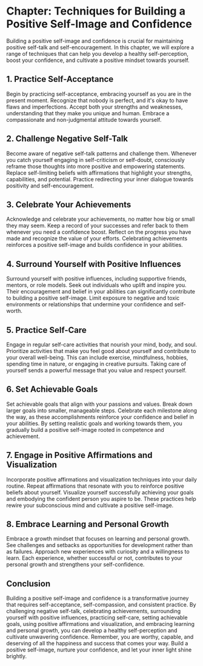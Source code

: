 Chapter: Techniques for Building a Positive Self-Image and Confidence
=====================================================================

Building a positive self-image and confidence is crucial for maintaining positive self-talk and self-encouragement. In this chapter, we will explore a range of techniques that can help you develop a healthy self-perception, boost your confidence, and cultivate a positive mindset towards yourself.

**1. Practice Self-Acceptance**
-------------------------------

Begin by practicing self-acceptance, embracing yourself as you are in the present moment. Recognize that nobody is perfect, and it's okay to have flaws and imperfections. Accept both your strengths and weaknesses, understanding that they make you unique and human. Embrace a compassionate and non-judgmental attitude towards yourself.

**2. Challenge Negative Self-Talk**
-----------------------------------

Become aware of negative self-talk patterns and challenge them. Whenever you catch yourself engaging in self-criticism or self-doubt, consciously reframe those thoughts into more positive and empowering statements. Replace self-limiting beliefs with affirmations that highlight your strengths, capabilities, and potential. Practice redirecting your inner dialogue towards positivity and self-encouragement.

**3. Celebrate Your Achievements**
----------------------------------

Acknowledge and celebrate your achievements, no matter how big or small they may seem. Keep a record of your successes and refer back to them whenever you need a confidence boost. Reflect on the progress you have made and recognize the value of your efforts. Celebrating achievements reinforces a positive self-image and builds confidence in your abilities.

**4. Surround Yourself with Positive Influences**
-------------------------------------------------

Surround yourself with positive influences, including supportive friends, mentors, or role models. Seek out individuals who uplift and inspire you. Their encouragement and belief in your abilities can significantly contribute to building a positive self-image. Limit exposure to negative and toxic environments or relationships that undermine your confidence and self-worth.

**5. Practice Self-Care**
-------------------------

Engage in regular self-care activities that nourish your mind, body, and soul. Prioritize activities that make you feel good about yourself and contribute to your overall well-being. This can include exercise, mindfulness, hobbies, spending time in nature, or engaging in creative pursuits. Taking care of yourself sends a powerful message that you value and respect yourself.

**6. Set Achievable Goals**
---------------------------

Set achievable goals that align with your passions and values. Break down larger goals into smaller, manageable steps. Celebrate each milestone along the way, as these accomplishments reinforce your confidence and belief in your abilities. By setting realistic goals and working towards them, you gradually build a positive self-image rooted in competence and achievement.

**7. Engage in Positive Affirmations and Visualization**
--------------------------------------------------------

Incorporate positive affirmations and visualization techniques into your daily routine. Repeat affirmations that resonate with you to reinforce positive beliefs about yourself. Visualize yourself successfully achieving your goals and embodying the confident person you aspire to be. These practices help rewire your subconscious mind and cultivate a positive self-image.

**8. Embrace Learning and Personal Growth**
-------------------------------------------

Embrace a growth mindset that focuses on learning and personal growth. See challenges and setbacks as opportunities for development rather than as failures. Approach new experiences with curiosity and a willingness to learn. Each experience, whether successful or not, contributes to your personal growth and strengthens your self-confidence.

**Conclusion**
--------------

Building a positive self-image and confidence is a transformative journey that requires self-acceptance, self-compassion, and consistent practice. By challenging negative self-talk, celebrating achievements, surrounding yourself with positive influences, practicing self-care, setting achievable goals, using positive affirmations and visualization, and embracing learning and personal growth, you can develop a healthy self-perception and cultivate unwavering confidence. Remember, you are worthy, capable, and deserving of all the happiness and success that comes your way. Build a positive self-image, nurture your confidence, and let your inner light shine brightly.
